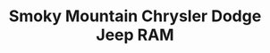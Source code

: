 ---
title: "Smoky Mountain Chrysler Dodge Jeep RAM"
url: /franklin/smoky-mountain-chrysler-dodge-jeep-ram/
shop: Autohaus
---